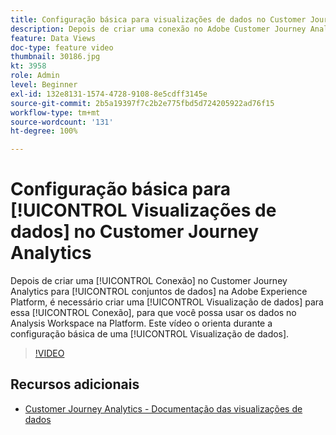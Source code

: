 ```yaml
---
title: Configuração básica para visualizações de dados no Customer Journey Analytics
description: Depois de criar uma conexão no Adobe Customer Journey Analytics para conjuntos de dados na Adobe Experience Platform, é necessário criar uma Visualização de dados para essa conexão, para que você possa usar os dados no Analysis Workspace na Platform. Este vídeo o orienta durante a configuração básica de uma Visualização de dados.
feature: Data Views
doc-type: feature video
thumbnail: 30186.jpg
kt: 3958
role: Admin
level: Beginner
exl-id: 132e8131-1574-4728-9108-8e5cdff3145e
source-git-commit: 2b5a19397f7c2b2e775fbd5d724205922ad76f15
workflow-type: tm+mt
source-wordcount: '131'
ht-degree: 100%

---
```


# Configuração básica para [!UICONTROL Visualizações de dados] no Customer Journey Analytics

Depois de criar uma [!UICONTROL Conexão] no Customer Journey Analytics para [!UICONTROL conjuntos de dados] na Adobe Experience Platform, é necessário criar uma [!UICONTROL Visualização de dados] para essa [!UICONTROL Conexão], para que você possa usar os dados no Analysis Workspace na Platform. Este vídeo o orienta durante a configuração básica de uma [!UICONTROL Visualização de dados].

>[!VIDEO](https://video.tv.adobe.com/v/30186/?quality=12&enable10seconds=on&speedcontrol=on)

## Recursos adicionais

* [Customer Journey Analytics - Documentação das visualizações de dados](https://experienceleague.adobe.com/docs/analytics-platform/using/cja-dataviews/create-dataview.html?lang=pt-BR)
